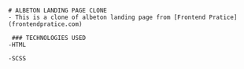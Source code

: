     # ALBETON LANDING PAGE CLONE
    - This is a clone of albeton landing page from [Frontend Pratice](frontendpratice.com)

     ### TECHNOLOGIES USED
    -HTML

    -SCSS
